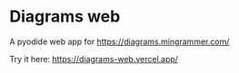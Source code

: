 # Diagrams web

A pyodide web app for https://diagrams.mingrammer.com/

Try it here: https://diagrams-web.vercel.app/
